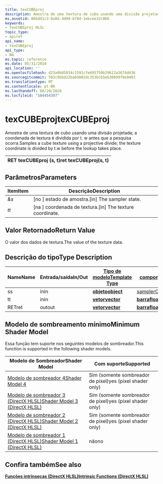 ```yaml
---
title: texCUBEproj
description: Amostra de uma textura de cubo usando uma divisão projetada; a coordenada de textura é dividida por t. w antes que a pesquisa ocorra.
ms.assetid: 86bdd1c3-0a8d-4d09-b70d-1ebcee32c866
keywords:
- texCUBEproj HLSL
topic_type:
- apiref
api_name:
- texCUBEproj
api_type:
- NA
ms.topic: reference
ms.date: 05/31/2018
api_location: ''
ms.openlocfilehash: d23a9b85034c1591cfe695759b29612a3674d436
ms.sourcegitcommit: 592c9bbd22ba69802dc353bcb5eb30699f9e9403
ms.translationtype: MT
ms.contentlocale: pt-BR
ms.lasthandoff: 08/20/2020
ms.locfileid: "104454307"
---
```

# <a name="texcubeproj"></a><span data-ttu-id="75ab7-104">texCUBEproj</span><span class="sxs-lookup"><span data-stu-id="75ab7-104">texCUBEproj</span></span>

<span data-ttu-id="75ab7-105">Amostra de uma textura de cubo usando uma divisão projetada; a coordenada de textura é dividida por t. w antes que a pesquisa ocorra.</span><span class="sxs-lookup"><span data-stu-id="75ab7-105">Samples a cube texture using a projective divide; the texture coordinate is divided by t.w before the lookup takes place.</span></span>



| <span data-ttu-id="75ab7-106">RET texCUBEproj (s, t)</span><span class="sxs-lookup"><span data-stu-id="75ab7-106">ret texCUBEproj(s, t)</span></span> |
|-----------------------|



 

## <a name="parameters"></a><span data-ttu-id="75ab7-107">Parâmetros</span><span class="sxs-lookup"><span data-stu-id="75ab7-107">Parameters</span></span>



| <span data-ttu-id="75ab7-108">Item</span><span class="sxs-lookup"><span data-stu-id="75ab7-108">Item</span></span>                                                   | <span data-ttu-id="75ab7-109">Descrição</span><span class="sxs-lookup"><span data-stu-id="75ab7-109">Description</span></span>                               |
|--------------------------------------------------------|-------------------------------------------|
| <span data-ttu-id="75ab7-110"><span id="s"></span><span id="S"></span>*&*</span><span class="sxs-lookup"><span data-stu-id="75ab7-110"><span id="s"></span><span id="S"></span>*s*</span></span><br/> | <span data-ttu-id="75ab7-111">\[no \] estado de amostra.</span><span class="sxs-lookup"><span data-stu-id="75ab7-111">\[in\] The sampler state.</span></span><br/>      |
| <span data-ttu-id="75ab7-112"><span id="t"></span><span id="T"></span>*t*</span><span class="sxs-lookup"><span data-stu-id="75ab7-112"><span id="t"></span><span id="T"></span>*t*</span></span><br/> | <span data-ttu-id="75ab7-113">\[na \] coordenada de textura.</span><span class="sxs-lookup"><span data-stu-id="75ab7-113">\[in\] The texture coordinate.</span></span><br/> |



 

## <a name="return-value"></a><span data-ttu-id="75ab7-114">Valor Retornado</span><span class="sxs-lookup"><span data-stu-id="75ab7-114">Return Value</span></span>

<span data-ttu-id="75ab7-115">O valor dos dados de textura.</span><span class="sxs-lookup"><span data-stu-id="75ab7-115">The value of the texture data.</span></span>

## <a name="type-description"></a><span data-ttu-id="75ab7-116">Descrição do tipo</span><span class="sxs-lookup"><span data-stu-id="75ab7-116">Type Description</span></span>



| <span data-ttu-id="75ab7-117">Name</span><span class="sxs-lookup"><span data-stu-id="75ab7-117">Name</span></span> | <span data-ttu-id="75ab7-118">Entrada/saída</span><span class="sxs-lookup"><span data-stu-id="75ab7-118">In/Out</span></span> | [<span data-ttu-id="75ab7-119">**Tipo de modelo**</span><span class="sxs-lookup"><span data-stu-id="75ab7-119">**Template Type**</span></span>](dx-graphics-hlsl-intrinsic-functions.md)                       | [<span data-ttu-id="75ab7-120">**Tipo de componente**</span><span class="sxs-lookup"><span data-stu-id="75ab7-120">**Component Type**</span></span>](dx-graphics-hlsl-intrinsic-functions.md) | <span data-ttu-id="75ab7-121">Tamanho</span><span class="sxs-lookup"><span data-stu-id="75ab7-121">Size</span></span> |
|------|--------|-------------------------------------------------------------------------------------|----------------------------------------------------------------|------|
| <span data-ttu-id="75ab7-122">s</span><span class="sxs-lookup"><span data-stu-id="75ab7-122">s</span></span>    | <span data-ttu-id="75ab7-123">in</span><span class="sxs-lookup"><span data-stu-id="75ab7-123">in</span></span>     | [<span data-ttu-id="75ab7-124">**objeto**</span><span class="sxs-lookup"><span data-stu-id="75ab7-124">**object**</span></span>](dx-graphics-hlsl-intrinsic-functions.md) | [<span data-ttu-id="75ab7-125">samplerCUBE</span><span class="sxs-lookup"><span data-stu-id="75ab7-125">samplerCUBE</span></span>](dx-graphics-hlsl-sampler.md)                    | <span data-ttu-id="75ab7-126">1</span><span class="sxs-lookup"><span data-stu-id="75ab7-126">1</span></span>    |
| <span data-ttu-id="75ab7-127">t</span><span class="sxs-lookup"><span data-stu-id="75ab7-127">t</span></span>    | <span data-ttu-id="75ab7-128">in</span><span class="sxs-lookup"><span data-stu-id="75ab7-128">in</span></span>     | [<span data-ttu-id="75ab7-129">**vetor**</span><span class="sxs-lookup"><span data-stu-id="75ab7-129">**vector**</span></span>](dx-graphics-hlsl-intrinsic-functions.md) | [<span data-ttu-id="75ab7-130">**barra**</span><span class="sxs-lookup"><span data-stu-id="75ab7-130">**float**</span></span>](/windows/desktop/WinProg/windows-data-types)                        | <span data-ttu-id="75ab7-131">4</span><span class="sxs-lookup"><span data-stu-id="75ab7-131">4</span></span>    |
| <span data-ttu-id="75ab7-132">RET</span><span class="sxs-lookup"><span data-stu-id="75ab7-132">ret</span></span>  | <span data-ttu-id="75ab7-133">out</span><span class="sxs-lookup"><span data-stu-id="75ab7-133">out</span></span>    | [<span data-ttu-id="75ab7-134">**vetor**</span><span class="sxs-lookup"><span data-stu-id="75ab7-134">**vector**</span></span>](dx-graphics-hlsl-intrinsic-functions.md) | [<span data-ttu-id="75ab7-135">**barra**</span><span class="sxs-lookup"><span data-stu-id="75ab7-135">**float**</span></span>](/windows/desktop/WinProg/windows-data-types)                        | <span data-ttu-id="75ab7-136">4</span><span class="sxs-lookup"><span data-stu-id="75ab7-136">4</span></span>    |



 

## <a name="minimum-shader-model"></a><span data-ttu-id="75ab7-137">Modelo de sombreamento mínimo</span><span class="sxs-lookup"><span data-stu-id="75ab7-137">Minimum Shader Model</span></span>

<span data-ttu-id="75ab7-138">Essa função tem suporte nos seguintes modelos de sombreador.</span><span class="sxs-lookup"><span data-stu-id="75ab7-138">This function is supported in the following shader models.</span></span>



| <span data-ttu-id="75ab7-139">Modelo de Sombreador</span><span class="sxs-lookup"><span data-stu-id="75ab7-139">Shader Model</span></span>                                              | <span data-ttu-id="75ab7-140">Com suporte</span><span class="sxs-lookup"><span data-stu-id="75ab7-140">Supported</span></span>               |
|-----------------------------------------------------------|-------------------------|
| [<span data-ttu-id="75ab7-141">Modelo de sombreador 4</span><span class="sxs-lookup"><span data-stu-id="75ab7-141">Shader Model 4</span></span>](dx-graphics-hlsl-sm4.md)                | <span data-ttu-id="75ab7-142">Sim (somente sombreador de pixel)</span><span class="sxs-lookup"><span data-stu-id="75ab7-142">yes (pixel shader only)</span></span> |
| [<span data-ttu-id="75ab7-143">Modelo de sombreador 3 (DirectX HLSL)</span><span class="sxs-lookup"><span data-stu-id="75ab7-143">Shader Model 3 (DirectX HLSL)</span></span>](dx-graphics-hlsl-sm3.md) | <span data-ttu-id="75ab7-144">Sim (somente sombreador de pixel)</span><span class="sxs-lookup"><span data-stu-id="75ab7-144">yes (pixel shader only)</span></span> |
| [<span data-ttu-id="75ab7-145">Modelo de sombreador 2 (DirectX HLSL)</span><span class="sxs-lookup"><span data-stu-id="75ab7-145">Shader Model 2 (DirectX HLSL)</span></span>](dx-graphics-hlsl-sm2.md) | <span data-ttu-id="75ab7-146">Sim (somente sombreador de pixel)</span><span class="sxs-lookup"><span data-stu-id="75ab7-146">yes (pixel shader only)</span></span> |
| [<span data-ttu-id="75ab7-147">Modelo de sombreador 1 (DirectX HLSL)</span><span class="sxs-lookup"><span data-stu-id="75ab7-147">Shader Model 1 (DirectX HLSL)</span></span>](dx-graphics-hlsl-sm1.md) | <span data-ttu-id="75ab7-148">não</span><span class="sxs-lookup"><span data-stu-id="75ab7-148">no</span></span>                      |



 

## <a name="see-also"></a><span data-ttu-id="75ab7-149">Confira também</span><span class="sxs-lookup"><span data-stu-id="75ab7-149">See also</span></span>

<dl> <dt>

[<span data-ttu-id="75ab7-150">**Funções intrínsecas (DirectX HLSL)**</span><span class="sxs-lookup"><span data-stu-id="75ab7-150">**Intrinsic Functions (DirectX HLSL)**</span></span>](dx-graphics-hlsl-intrinsic-functions.md)
</dt> </dl>

 


